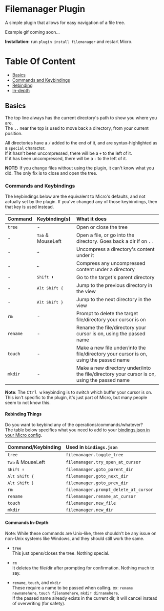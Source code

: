 # Filemanager Plugin

A simple plugin that allows for easy navigation of a file tree.

Example gif coming soon...

**Installation:** run `plugin install filemanager` and restart Micro.

# Table Of Content

* [Basics](#basics)
* [Commands and Keybindings](#commands-and-keybindings)
* [Rebinding](#rebinding-things)
* [In-depth](#commands-in-depth)

## Basics

The top line always has the current directory's path to show you where you are.  
The `..` near the top is used to move back a directory, from your current position.

All directories have a `/` added to the end of it, and are syntax-highlighted as a `special` character.  
If it hasn't been uncompressed, there will be a `+` to the left of it.  
If it has been uncompressed, there will be a `-` to the left of it.

**NOTE:** If you change files without using the plugin, it can't know what you did. The only fix is to close and open the tree.

### Commands and Keybindings

The keybindings below are the equivalent to Micro's defaults, and not actually set by the plugin. If you've changed any of those keybindings, then that key is used instead.

| Command  | Keybinding(s)              | What it does                                                                                |
| :------- | :------------------------- | :------------------------------------------------------------------------------------------ |
| `tree`   | -                          | Open or close the tree                                                                      |
| -        | <kbd>Tab</kbd> & MouseLeft | Open a file, or go into the directory. Goes back a dir if on `..`                           |
| -        | <kbd>→</kbd>               | Uncompress a directory's content under it                                                   |
| -        | <kbd>←</kbd>               | Compress any uncompressed content under a directory                                         |
| -        | <kbd>Shift ⬆</kbd>         | Go to the target's parent directory                                                         |
| -        | <kbd>Alt Shift {</kbd>     | Jump to the previous directory in the view                                                  |
| -        | <kbd>Alt Shift }</kbd>     | Jump to the next directory in the view                                                      |
| `rm`     | -                          | Prompt to delete the target file/directory your cursor is on                                |
| `rename` | -                          | Rename the file/directory your cursor is on, using the passed name                          |
| `touch`  | -                          | Make a new file under/into the file/directory your cursor is on, using the passed name      |
| `mkdir`  | -                          | Make a new directory under/into the file/directory your cursor is on, using the passed name |

**Note:** The <kbd>Ctrl w</kbd> keybinding is to switch which buffer your cursor is on.  
This isn't specific to the plugin, it's just part of Micro, but many people seem to not know this.

#### Rebinding Things

Do you want to keybind any of the operations/commands/whatever?  
The table below specifies what you need to add to your [bindings.json in your Micro config](https://github.com/zyedidia/micro/blob/master/runtime/help/keybindings.md#rebinding-keys).

| Command/Keybinding         | Used in `bindings.json`               |
| :------------------------- | :------------------------------------ |
| `tree`                     | `filemanager.toggle_tree`             |
| <kbd>Tab</kbd> & MouseLeft | `filemanager.try_open_at_cursor`      |
| <kbd>Shift ⬆</kbd>         | `filemanager.goto_parent_dir`         |
| <kbd>Alt Shift {</kbd>     | `filemanager.goto_next_dir`           |
| <kbd>Alt Shift }</kbd>     | `filemanager.goto_prev_dir`           |
| `rm`                       | `filemanager.prompt_delete_at_cursor` |
| `rename`                   | `filemanager.rename_at_cursor`        |
| `touch`                    | `filemanager.new_file`                |
| `mkdir`                    | `filemanager.new_dir`                 |

#### Commands In-Depth

Note: While these commands are Unix-like, there shouldn't be any issue on non-Unix systems like Windows, and they should still work the same.

* `tree`  
  This just opens/closes the tree. Nothing special.

* `rm`  
  It deletes the file/dir after prompting for confirmation. Nothing much to say.

* `rename`, `touch`, and `mkdir`  
  These require a name to be passed when calling. ex: `rename newnamehere`, `touch filenamehere`, `mkdir dirnamehere`.  
  If the passed name already exists in the current dir, it will cancel instead of overwriting (for safety).
